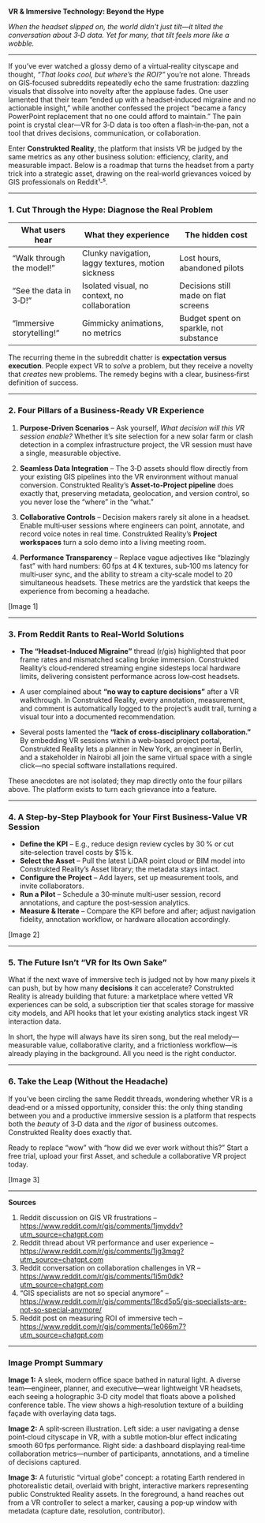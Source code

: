 **VR & Immersive Technology: Beyond the Hype**  

*When the headset slipped on, the world didn’t just tilt—it tilted the conversation about 3‑D data. Yet for many, that tilt feels more like a wobble.*  

---

If you’ve ever watched a glossy demo of a virtual‑reality cityscape and thought, *“That looks cool, but where’s the ROI?”* you’re not alone. Threads on GIS‑focused subreddits repeatedly echo the same frustration: dazzling visuals that dissolve into novelty after the applause fades. One user lamented that their team “ended up with a headset‑induced migraine and no actionable insight,” while another confessed the project “became a fancy PowerPoint replacement that no one could afford to maintain.” The pain point is crystal clear—VR for 3‑D data is too often a flash‑in‑the‑pan, not a tool that drives decisions, communication, or collaboration.  

Enter **Construkted Reality**, the platform that insists VR be judged by the same metrics as any other business solution: efficiency, clarity, and measurable impact. Below is a roadmap that turns the headset from a party trick into a strategic asset, drawing on the real‑world grievances voiced by GIS professionals on Reddit¹‑⁵.  

---

### 1. Cut Through the Hype: Diagnose the Real Problem  

| What users hear | What they experience | The hidden cost |
|----------------|----------------------|-----------------|
| “Walk through the model!” | Clunky navigation, laggy textures, motion sickness | Lost hours, abandoned pilots |
| “See the data in 3‑D!” | Isolated visual, no context, no collaboration | Decisions still made on flat screens |
| “Immersive storytelling!” | Gimmicky animations, no metrics | Budget spent on sparkle, not substance |

The recurring theme in the subreddit chatter is **expectation versus execution**. People expect VR to *solve* a problem, but they receive a novelty that *creates* new problems. The remedy begins with a clear, business‑first definition of success.  

---

### 2. Four Pillars of a Business‑Ready VR Experience  

1. **Purpose‑Driven Scenarios** – Ask yourself, *What decision will this VR session enable?* Whether it’s site selection for a new solar farm or clash detection in a complex infrastructure project, the VR session must have a single, measurable objective.  

2. **Seamless Data Integration** – The 3‑D assets should flow directly from your existing GIS pipelines into the VR environment without manual conversion. Construkted Reality’s **Asset‑to‑Project pipeline** does exactly that, preserving metadata, geolocation, and version control, so you never lose the “where” in the “what.”  

3. **Collaborative Controls** – Decision makers rarely sit alone in a headset. Enable multi‑user sessions where engineers can point, annotate, and record voice notes in real time. Construkted Reality’s **Project workspaces** turn a solo demo into a living meeting room.  

4. **Performance Transparency** – Replace vague adjectives like “blazingly fast” with hard numbers: 60 fps at 4 K textures, sub‑100 ms latency for multi‑user sync, and the ability to stream a city‑scale model to 20 simultaneous headsets. These metrics are the yardstick that keeps the experience from becoming a headache.  

[Image 1]  

---

### 3. From Reddit Rants to Real‑World Solutions  

- **The “Headset‑Induced Migraine”** thread (r/gis) highlighted that poor frame rates and mismatched scaling broke immersion. Construkted Reality’s cloud‑rendered streaming engine sidesteps local hardware limits, delivering consistent performance across low‑cost headsets.  

- A user complained about **“no way to capture decisions”** after a VR walkthrough. In Construkted Reality, every annotation, measurement, and comment is automatically logged to the project’s audit trail, turning a visual tour into a documented recommendation.  

- Several posts lamented the **“lack of cross‑disciplinary collaboration.”** By embedding VR sessions within a web‑based project portal, Construkted Reality lets a planner in New York, an engineer in Berlin, and a stakeholder in Nairobi all join the same virtual space with a single click—no special software installations required.  

These anecdotes are not isolated; they map directly onto the four pillars above. The platform exists to turn each grievance into a feature.  

---

### 4. A Step‑by‑Step Playbook for Your First Business‑Value VR Session  

- **Define the KPI** – E.g., reduce design review cycles by 30 % or cut site‑selection travel costs by $15 k.  
- **Select the Asset** – Pull the latest LiDAR point cloud or BIM model into Construkted Reality’s Asset library; the metadata stays intact.  
- **Configure the Project** – Add layers, set up measurement tools, and invite collaborators.  
- **Run a Pilot** – Schedule a 30‑minute multi‑user session, record annotations, and capture the post‑session analytics.  
- **Measure & Iterate** – Compare the KPI before and after; adjust navigation fidelity, annotation workflow, or hardware allocation accordingly.  

[Image 2]  

---

### 5. The Future Isn’t “VR for Its Own Sake”  

What if the next wave of immersive tech is judged not by how many pixels it can push, but by how many **decisions** it can accelerate? Construkted Reality is already building that future: a marketplace where vetted VR experiences can be sold, a subscription tier that scales storage for massive city models, and API hooks that let your existing analytics stack ingest VR interaction data.  

In short, the hype will always have its siren song, but the real melody—measurable value, collaborative clarity, and a frictionless workflow—is already playing in the background. All you need is the right conductor.  

---

### 6. Take the Leap (Without the Headache)  

If you’ve been circling the same Reddit threads, wondering whether VR is a dead‑end or a missed opportunity, consider this: the only thing standing between you and a productive immersive session is a platform that respects both the *beauty* of 3‑D data and the *rigor* of business outcomes. Construkted Reality does exactly that.  

Ready to replace “wow” with “how did we ever work without this?” Start a free trial, upload your first Asset, and schedule a collaborative VR project today.  

[Image 3]  

---

**Sources**  

1. Reddit discussion on GIS VR frustrations – https://www.reddit.com/r/gis/comments/1jmyddv?utm_source=chatgpt.com  
2. Reddit thread about VR performance and user experience – https://www.reddit.com/r/gis/comments/1jg3mqg?utm_source=chatgpt.com  
3. Reddit conversation on collaboration challenges in VR – https://www.reddit.com/r/gis/comments/1i5m0dk?utm_source=chatgpt.com  
4. “GIS specialists are not so special anymore” – https://www.reddit.com/r/gis/comments/18cd5p5/gis-specialists-are-not-so-special-anymore/  
5. Reddit post on measuring ROI of immersive tech – https://www.reddit.com/r/gis/comments/1e066m7?utm_source=chatgpt.com  

---

### Image Prompt Summary  

**Image 1:** A sleek, modern office space bathed in natural light. A diverse team—engineer, planner, and executive—wear lightweight VR headsets, each seeing a holographic 3‑D city model that floats above a polished conference table. The view shows a high‑resolution texture of a building façade with overlaying data tags.  

**Image 2:** A split‑screen illustration. Left side: a user navigating a dense point‑cloud cityscape in VR, with a subtle motion‑blur effect indicating smooth 60 fps performance. Right side: a dashboard displaying real‑time collaboration metrics—number of participants, annotations, and a timeline of decisions captured.  

**Image 3:** A futuristic “virtual globe” concept: a rotating Earth rendered in photorealistic detail, overlaid with bright, interactive markers representing public Construkted Reality assets. In the foreground, a hand reaches out from a VR controller to select a marker, causing a pop‑up window with metadata (capture date, resolution, contributor).  
